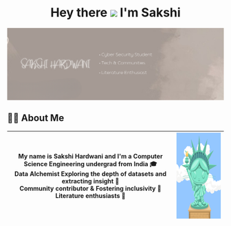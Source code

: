 <h1 align="center"> Hey there <img src="https://media.giphy.com/media/hvRJCLFzcasrR4ia7z/giphy.gif" width="28"> I'm Sakshi</h1>

<img align="center" src="sakshi-github-banner.png">

## 👨‍💻 About Me
|<p align="center">My name is <b>Sakshi Hardwani</b> and I'm a Computer Science Engineering undergrad from India 🎓<br> Data Alchemist Exploring the depth of datasets and extracting insight 🔭<br> Community contributor & Fostering inclusivity 👥 Literature enthusiasts 📔 </p>|<img align="center" src="octoliberty.png" width="200px" height="200px"> |
| ------- | -------- |

<!--
**Sakshi-Hardwani/Sakshi-Hardwani** is a ✨ _special_ ✨ repository because its `README.md` (this file) appears on your GitHub profile.

Here are some ideas to get you started:

- 🔭 I’m currently working on ...
- 🌱 I’m currently learning ...
- 👯 I’m looking to collaborate on ...
- 🤔 I’m looking for help with ...
- 💬 Ask me about ...
- 📫 How to reach me: ...
- 😄 Pronouns: ...
- ⚡ Fun fact: ...
-->
